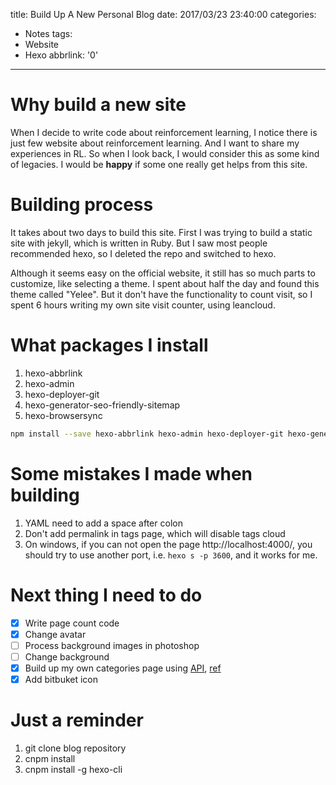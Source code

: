title: Build Up A New Personal Blog
date: 2017/03/23 23:40:00
categories:
  - Notes
tags:
  - Website
  - Hexo
abbrlink: '0'
---

# Why build a new site

When I decide to write code about reinforcement learning, I notice there is just few website about reinforcement learning. And I want to share my experiences in RL. So when I look back, I would consider this as some kind of legacies. I would be **happy** if some one really get helps from this site.

<!--more-->

# Building process

It takes about two days to build this site. First I was trying to build a static site with jekyll, which is written in Ruby. But I saw most people recommended hexo, so I deleted the repo and switched to hexo.

Although it seems easy on the official website, it still has so much parts to customize, like selecting a theme. I spent about half the day and found this theme called "Yelee". But it don't have the functionality to count visit, so I spent 6 hours writing my own site visit counter, using leancloud.

# What packages I install

1. hexo-abbrlink
2. hexo-admin
3. hexo-deployer-git
4. hexo-generator-seo-friendly-sitemap
5. hexo-browsersync

```bash
npm install --save hexo-abbrlink hexo-admin hexo-deployer-git hexo-generator-seo-friendly-sitemap hexo-browsersync
```

# Some mistakes I made when building

1. YAML need to add a space after colon
2. Don't add permalink in tags page, which will disable tags cloud
3. On windows, if you can not open the page http://localhost:4000/, you should try to use another port, i.e. `hexo s -p 3600`, and it works for me.


# Next thing I need to do

- [x] Write page count code
- [x] Change avatar
- [ ] Process background images in photoshop
- [ ] Change background
- [x] Build up my own categories page using [API](https://hexo.io/zh-cn/docs/helpers.html#list-categories), [ref](http://moxfive.xyz/2015/10/25/hexo-tag-cloud/)
- [x] Add bitbuket icon

# Just a reminder

1. git clone blog repository
2. cnpm install
3. cnpm install -g hexo-cli

